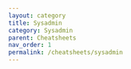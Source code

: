 ```yaml
---
layout: category
title: Sysadmin
category: Sysadmin
parent: Cheatsheets
nav_order: 1
permalink: /cheatsheets/sysadmin
---
```


